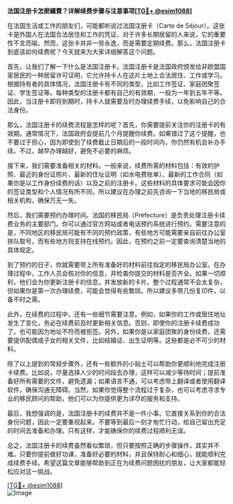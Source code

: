 **法国注册卡怎麽續費？详解续费步骤与注意事项[[TG💪+ @esim1088](https://t.me/s/esim1088)]**

在法国生活或工作的朋友们，可能都听说过法国注册卡（Carte de Séjour）。这张卡是外国人在法国合法居住和工作的凭证，对于许多长期居留的人来说，它的重要性不言而喻。然而，这张卡并非一劳永逸，而是需要定期续费。那么，法国注册卡到底该如何续费呢？今天就来为大家详细解答这个问题。

首先，让我们了解一下什么是法国注册卡。法国注册卡是法国政府颁发给非欧盟国家居民的一种居留许可证明，它允许持卡人在这片土地上合法居住、工作或学习。根据持有者的具体情况，法国注册卡有不同的类型，比如工作签证、家庭团聚签证、学生签证等。每种类型的注册卡都有自己的有效期，一般为一年到五年不等。因此，当注册卡即将到期时，持卡人就需要及时办理续费手续，以免影响自己的合法身份。

那么，法国注册卡的续费流程是怎样的呢？首先，你需要提前关注你的注册卡的有效期。通常情况下，法国政府会提前几个月提醒你续费。如果错过了这个提醒，也不要过于担心，因为即使到了续费截止日期后的一段时间内，你仍然有机会补办手续。不过，越早办理越好，避免不必要的麻烦。

接下来，我们需要准备相关的材料。一般来说，续费所需的材料包括：有效的护照、最近的身份证照片、最新的住址证明（如水电费账单）、最新的工作合同（如果你是以工作身份续费的话）以及之前的注册卡。这些材料的具体要求可能会因你的签证类型和个人情况有所不同，所以建议在办理之前先咨询一下当地的移民局或相关机构，确保万无一失。

然后，我们需要预约办理时间。法国的移民局（Préfecture）是负责处理注册卡续费业务的主要部门。你可以通过官方网站或者电话预约系统进行预约。需要注意的是，不同地区的移民局可能有不同的预约政策，有些地方可能需要亲自前往办公室排队取号，而有些地方则支持在线预约。因此，在预约之前一定要查询清楚当地的具体规定。

到了预约的日子，你就需要带上所有准备好的材料前往指定的移民局办公室。在办理过程中，工作人员会核对你的信息，并检查你提交的材料是否齐全。如果一切顺利，他们会为你更新注册卡的信息，并发放新的卡片。整个过程通常不会太复杂，但如果你是第一次办理续费，可能会觉得有些繁琐。所以建议多带几份复印件，以备不时之需。

此外，在续费的过程中，还有一些细节需要注意。例如，如果你的工作或居住地址发生了变化，务必在续费前及时更新相关信息。否则，即使你的注册卡续费成功了，也可能因为地址不符而被拒签。另外，如果你是以家庭团聚的身份续费，还需要提供配偶或子女的相关文件，比如结婚证、出生证明等。这些都是必不可少的材料。

除了以上提到的常规步骤外，还有一些额外的小贴士可以帮助你更顺利地完成注册卡续费。比如说，尽量选择人少的时间段去办理，这样可以减少等待时间；提前准备好所有需要的文件，避免遗漏；如果语言不通，可以考虑带上翻译或者使用翻译软件，确保沟通无障碍。当然，如果你觉得整个流程过于复杂，也可以考虑寻求专业的移民顾问的帮助，他们可以为你提供更为详尽的服务和支持。

最后，我想强调的是，法国注册卡的续费并不是一件小事。它直接关系到你的合法身份问题，因此一定要重视起来。不要等到最后一刻才匆忙行动，给自己留出充足的时间去准备和办理。只有这样，才能确保你的续费过程顺利无误。

总之，法国注册卡的续费虽然看似繁琐，但只要按照正确的步骤操作，其实并不难。只要你提前做好功课，准备好必要的材料，并且保持耐心和细心，就能顺利完成续费手续。希望这篇文章能够帮助到正在为续费问题困扰的朋友，让大家都能轻松应对这一挑战。

[[TG💪+ @esim1088](https://t.me/s/esim1088)]  
![Image](https://i.postimg.cc/4NQfJmqS/Snipaste-2025-05-13-00-14-12.png)